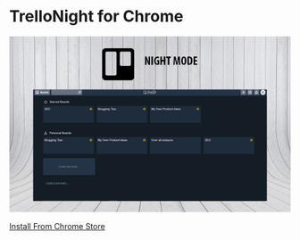 ﻿# TrelloNight for Chrome

<img src="images/preview.jpg" alt="img">

<a href="https://chrome.google.com/webstore/detail/trello-night/mfifmoklnkpndjjcalemaggldbicmkki?authuser=1" target="_blank"> Install From Chrome Store </a>
